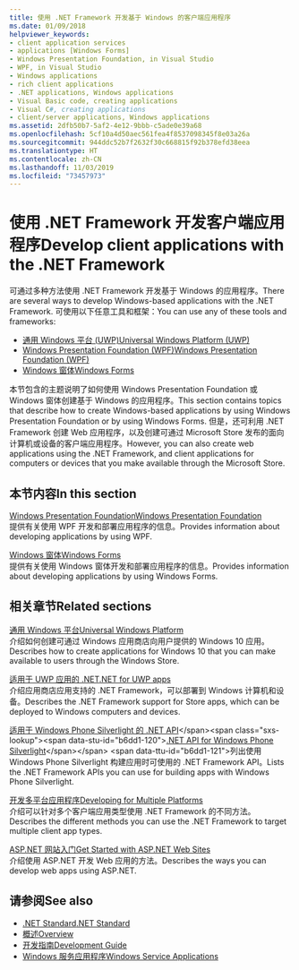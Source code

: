 ```yaml
---
title: 使用 .NET Framework 开发基于 Windows 的客户端应用程序
ms.date: 01/09/2018
helpviewer_keywords:
- client application services
- applications [Windows Forms]
- Windows Presentation Foundation, in Visual Studio
- WPF, in Visual Studio
- Windows applications
- rich client applications
- .NET applications, Windows applications
- Visual Basic code, creating applications
- Visual C#, creating applications
- client/server applications, Windows applications
ms.assetid: 2dfb50b7-5af2-4e12-9bbb-c5ade0e39a68
ms.openlocfilehash: 5cf10a4d50aec561fea4f8537098345f8e03a26a
ms.sourcegitcommit: 944ddc52b7f2632f30c668815f92b378efd38eea
ms.translationtype: HT
ms.contentlocale: zh-CN
ms.lasthandoff: 11/03/2019
ms.locfileid: "73457973"
---
```

# <a name="develop-client-applications-with-the-net-framework"></a><span data-ttu-id="b6dd1-102">使用 .NET Framework 开发客户端应用程序</span><span class="sxs-lookup"><span data-stu-id="b6dd1-102">Develop client applications with the .NET Framework</span></span>

<span data-ttu-id="b6dd1-103">可通过多种方法使用 .NET Framework 开发基于 Windows 的应用程序。</span><span class="sxs-lookup"><span data-stu-id="b6dd1-103">There are several ways to develop Windows-based applications with the .NET Framework.</span></span> <span data-ttu-id="b6dd1-104">可使用以下任意工具和框架：</span><span class="sxs-lookup"><span data-stu-id="b6dd1-104">You can use any of these tools and frameworks:</span></span>

- [<span data-ttu-id="b6dd1-105">通用 Windows 平台 (UWP)</span><span class="sxs-lookup"><span data-stu-id="b6dd1-105">Universal Windows Platform (UWP)</span></span>](https://developer.microsoft.com/windows/apps)
- [<span data-ttu-id="b6dd1-106">Windows Presentation Foundation (WPF)</span><span class="sxs-lookup"><span data-stu-id="b6dd1-106">Windows Presentation Foundation (WPF)</span></span>](./wpf/index.md)
- [<span data-ttu-id="b6dd1-107">Windows 窗体</span><span class="sxs-lookup"><span data-stu-id="b6dd1-107">Windows Forms</span></span>](./winforms/index.md)

<span data-ttu-id="b6dd1-108">本节包含的主题说明了如何使用 Windows Presentation Foundation 或 Windows 窗体创建基于 Windows 的应用程序。</span><span class="sxs-lookup"><span data-stu-id="b6dd1-108">This section contains topics that describe how to create Windows-based applications by using Windows Presentation Foundation or by using Windows Forms.</span></span> <span data-ttu-id="b6dd1-109">但是，还可利用 .NET Framework 创建 Web 应用程序，以及创建可通过 Microsoft Store 发布的面向计算机或设备的客户端应用程序。</span><span class="sxs-lookup"><span data-stu-id="b6dd1-109">However, you can also create web applications using the .NET Framework, and client applications for computers or devices that you make available through the Microsoft Store.</span></span>

## <a name="in-this-section"></a><span data-ttu-id="b6dd1-110">本节内容</span><span class="sxs-lookup"><span data-stu-id="b6dd1-110">In this section</span></span>

[<span data-ttu-id="b6dd1-111">Windows Presentation Foundation</span><span class="sxs-lookup"><span data-stu-id="b6dd1-111">Windows Presentation Foundation</span></span>](./wpf/index.md)  
<span data-ttu-id="b6dd1-112">提供有关使用 WPF 开发和部署应用程序的信息。</span><span class="sxs-lookup"><span data-stu-id="b6dd1-112">Provides information about developing applications by using WPF.</span></span>

[<span data-ttu-id="b6dd1-113">Windows 窗体</span><span class="sxs-lookup"><span data-stu-id="b6dd1-113">Windows Forms</span></span>](./winforms/index.md)  
<span data-ttu-id="b6dd1-114">提供有关使用 Windows 窗体开发和部署应用程序的信息。</span><span class="sxs-lookup"><span data-stu-id="b6dd1-114">Provides information about developing applications by using Windows Forms.</span></span>

## <a name="related-sections"></a><span data-ttu-id="b6dd1-115">相关章节</span><span class="sxs-lookup"><span data-stu-id="b6dd1-115">Related sections</span></span>

[<span data-ttu-id="b6dd1-116">通用 Windows 平台</span><span class="sxs-lookup"><span data-stu-id="b6dd1-116">Universal Windows Platform</span></span>](https://developer.microsoft.com/windows/apps)  
<span data-ttu-id="b6dd1-117">介绍如何创建可通过 Windows 应用商店向用户提供的 Windows 10 应用。</span><span class="sxs-lookup"><span data-stu-id="b6dd1-117">Describes how to create applications for Windows 10 that you can make available to users through the Windows Store.</span></span>

[<span data-ttu-id="b6dd1-118">适用于 UWP 应用的 .NET</span><span class="sxs-lookup"><span data-stu-id="b6dd1-118">.NET for UWP apps</span></span>](https://msdn.microsoft.com/library/windows/apps/mt185501.aspx)  
<span data-ttu-id="b6dd1-119">介绍应用商店应用支持的 .NET Framework，可以部署到 Windows 计算机和设备。</span><span class="sxs-lookup"><span data-stu-id="b6dd1-119">Describes the .NET Framework support for Store apps, which can be deployed to Windows computers and devices.</span></span>

<span data-ttu-id="b6dd1-120">[适用于 Windows Phone Silverlight 的 .NET API](https://docs.microsoft.com/previous-versions/windows/apps/jj207211\(v=vs.105\))</span><span class="sxs-lookup"><span data-stu-id="b6dd1-120">[.NET API for Windows Phone Silverlight](https://docs.microsoft.com/previous-versions/windows/apps/jj207211\(v=vs.105\))</span></span>  
<span data-ttu-id="b6dd1-121">列出使用 Windows Phone Silverlight 构建应用时可使用的 .NET Framework API。</span><span class="sxs-lookup"><span data-stu-id="b6dd1-121">Lists the .NET Framework APIs you can use for building apps with Windows Phone Silverlight.</span></span>
  
[<span data-ttu-id="b6dd1-122">开发多平台应用程序</span><span class="sxs-lookup"><span data-stu-id="b6dd1-122">Developing for Multiple Platforms</span></span>](../standard/cross-platform/index.md)  
<span data-ttu-id="b6dd1-123">介绍可以针对多个客户端应用类型使用 .NET Framework 的不同方法。</span><span class="sxs-lookup"><span data-stu-id="b6dd1-123">Describes the different methods you can use the .NET Framework to target multiple client app types.</span></span>

[<span data-ttu-id="b6dd1-124">ASP.NET 网站入门</span><span class="sxs-lookup"><span data-stu-id="b6dd1-124">Get Started with ASP.NET Web Sites</span></span>](https://www.asp.net/get-started/websites)  
<span data-ttu-id="b6dd1-125">介绍使用 ASP.NET 开发 Web 应用的方法。</span><span class="sxs-lookup"><span data-stu-id="b6dd1-125">Describes the ways you can develop web apps using ASP.NET.</span></span>

## <a name="see-also"></a><span data-ttu-id="b6dd1-126">请参阅</span><span class="sxs-lookup"><span data-stu-id="b6dd1-126">See also</span></span>

- [<span data-ttu-id="b6dd1-127">.NET Standard</span><span class="sxs-lookup"><span data-stu-id="b6dd1-127">.NET Standard</span></span>](../standard/net-standard.md)
- [<span data-ttu-id="b6dd1-128">概述</span><span class="sxs-lookup"><span data-stu-id="b6dd1-128">Overview</span></span>](./get-started/overview.md)
- [<span data-ttu-id="b6dd1-129">开发指南</span><span class="sxs-lookup"><span data-stu-id="b6dd1-129">Development Guide</span></span>](./development-guide.md)
- [<span data-ttu-id="b6dd1-130">Windows 服务应用程序</span><span class="sxs-lookup"><span data-stu-id="b6dd1-130">Windows Service Applications</span></span>](./windows-services/index.md)
